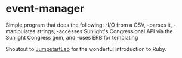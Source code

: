 event-manager
=============

Simple program that does the following: 
  -I/O from a CSV, 
  -parses it, 
  -manipulates strings, 
  -accesses Sunlight's Congressional API via the Sunlight Congress gem, and 
  -uses ERB for templating
  
Shoutout to [JumpstartLab](http://tutorials.jumpstartlab.com/projects/eventmanager.html) for the wonderful introduction to Ruby.
